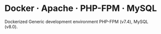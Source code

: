 # Docker · Apache · PHP-FPM · MySQL
Dockerized Generic development environment PHP-FPM (v7.4), MySQL (v8.0).
